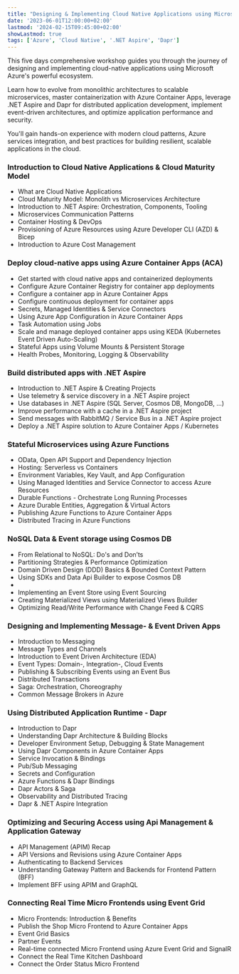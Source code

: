 ```yaml
---
title: "Designing & Implementing Cloud Native Applications using Microsoft Azure"
date: '2023-06-01T12:00:00+02:00'
lastmod: '2024-02-15T09:45:00+02:00'
showLastmod: true
tags: ['Azure', 'Cloud Native', '.NET Aspire', 'Dapr']
---
```


This five days comprehensive workshop guides you through the journey of designing and implementing cloud-native applications using Microsoft Azure's powerful ecosystem.

Learn how to evolve from monolithic architectures to scalable microservices, master containerization with Azure Container Apps, leverage .NET Aspire and Dapr for distributed application development, implement event-driven architectures, and optimize application performance and security.

You'll gain hands-on experience with modern cloud patterns, Azure services integration, and best practices for building resilient, scalable applications in the cloud.

### Introduction to Cloud Native Applications & Cloud Maturity Model

- What are Cloud Native Applications
- Cloud Maturity Model: Monolith vs Microservices Architecture
- Introduction to .NET Aspire: Orchestration, Components, Tooling
- Microservices Communication Patterns
- Container Hosting & DevOps
- Provisioning of Azure Resources using Azure Developer CLI (AZD) & Bicep
- Introduction to Azure Cost Management

### Deploy cloud-native apps using Azure Container Apps (ACA)

- Get started with cloud native apps and containerized deployments
- Configure Azure Container Registry for container app deployments
- Configure a container app in Azure Container Apps
- Configure continuous deployment for container apps
- Secrets, Managed Identities & Service Connectors
- Using Azure App Configuration in Azure Container Apps
- Task Automation using Jobs
- Scale and manage deployed container apps using KEDA (Kubernetes Event Driven Auto-Scaling)
- Stateful Apps using Volume Mounts & Persistent Storage
- Health Probes, Monitoring, Logging & Observability

### Build distributed apps with .NET Aspire

- Introduction to .NET Aspire & Creating Projects
- Use telemetry & service discovery in a .NET Aspire project
- Use databases in .NET Aspire (SQL Server, Cosmos DB, MongoDB, ...)
- Improve performance with a cache in a .NET Aspire project
- Send messages with RabbitMQ / Service Bus in a .NET Aspire project
- Deploy a .NET Aspire solution to Azure Container Apps / Kubernetes

### Stateful Microservices using Azure Functions

- OData, Open API Support and Dependency Injection
- Hosting: Serverless vs Containers
- Environment Variables, Key Vault, and App Configuration
- Using Managed Identities and Service Connector to access Azure Resources
- Durable Functions - Orchestrate Long Running Processes
- Azure Durable Entities, Aggregation & Virtual Actors
- Publishing Azure Functions to Azure Container Apps
- Distributed Tracing in Azure Functions

### NoSQL Data & Event storage using Cosmos DB

- From Relational to NoSQL: Do's and Don’ts
- Partitioning Strategies & Performance Optimization
- Domain Driven Design (DDD) Basics & Bounded Context Pattern
- Using SDKs and Data Api Builder to expose Cosmos DB
-
- Implementing an Event Store using Event Sourcing
- Creating Materialized Views using Materialized Views Builder
- Optimizing Read/Write Performance with Change Feed & CQRS

### Designing and Implementing Message- & Event Driven Apps

- Introduction to Messaging
- Message Types and Channels
- Introduction to Event Driven Architecture (EDA)
- Event Types: Domain-, Integration-, Cloud Events
- Publishing & Subscribing Events using an Event Bus
- Distributed Transactions
- Saga: Orchestration, Choreography
- Common Message Brokers in Azure

### Using Distributed Application Runtime - Dapr

- Introduction to Dapr
- Understanding Dapr Architecture & Building Blocks
- Developer Environment Setup, Debugging & State Management
- Using Dapr Components in Azure Container Apps
- Service Invocation & Bindings
- Pub/Sub Messaging
- Secrets and Configuration
- Azure Functions & Dapr Bindings
- Dapr Actors & Saga
- Observability and Distributed Tracing
- Dapr & .NET Aspire Integration

### Optimizing and Securing Access using Api Management & Application Gateway

- API Management (APIM) Recap
- API Versions and Revisions using Azure Container Apps
- Authenticating to Backend Services
- Understanding Gateway Pattern and Backends for Frontend Pattern (BFF)
- Implement BFF using APIM and GraphQL

### Connecting Real Time Micro Frontends using Event Grid

- Micro Frontends: Introduction & Benefits
- Publish the Shop Micro Frontend to Azure Container Apps
- Event Grid Basics
- Partner Events
- Real-time connected Micro Frontend using Azure Event Grid and SignalR
- Connect the Real Time Kitchen Dashboard
- Connect the Order Status Micro Frontend
